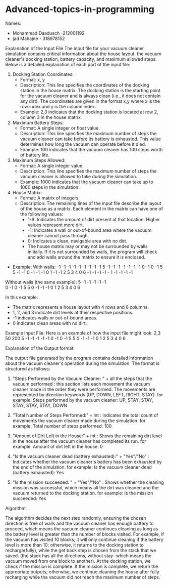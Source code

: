 # Advanced-topics-in-programming

Names:
- Mohammad Daadusch -212001192
- jad Mahajne - 318978152

Explanation of the Input File
The input file for your vacuum cleaner simulation contains critical information about the house layout, the vacuum cleaner's docking station, battery capacity, and maximum allowed steps. Below is a detailed explanation of each part of the input file:
1.	Docking Station Coordinates:
    -	Format: x, y
    -	Description: This line specifies the coordinates of the docking station in the house matrix. The docking station is the starting point for the vacuum cleaner and is always clean (i.e., it does not contain any dirt). The coordinates are given in the format x,y where x is the row index and y is the column index.
    -	Example: 2,3 indicates that the docking station is located at row 2, column 3 in the house matrix.
2.	Maximum Battery Steps:
    -	Format: A single integer or float value.
    -	Description: This line specifies the maximum number of steps the vacuum cleaner can take before its battery is exhausted. This value determines how long the vacuum can operate before it died.
    -	Example: 100 indicates that the vacuum cleaner has 100 steps worth of battery life.
3.	Maximum Steps Allowed:
    -	Format: A single integer value.
    -	Description: This line specifies the maximum number of steps the vacuum cleaner is allowed to take during the simulation. 
    -	Example: 1000 indicates that the vacuum cleaner can take up to 1000 steps in the simulation.
4.	House Matrix:
    -	Format: A matrix of integers.
    -  	Description: The remaining lines of the input file describe the layout of the house as a matrix. Each element in the matrix can have one of the following values:
        -	1-9: Indicates the amount of dirt present at that location. Higher values represent more dirt.
        -   -1: Indicates a wall or out-of-bound area where the vacuum cleaner cannot pass through.
        -	0: Indicates a clean, navigable area with no dirt.
        -	The house matrix may or may not be surrounded by walls initially. If it is not surrounded by walls, the program will check and add walls around the matrix to ensure it is enclosed.


*	Example:
With walls:
-1  -1   -1   -1   -1   -1  -1  -1
-1   5   -1   -1   -1   -1  -1  -1
-1   0   -1    0   -1    5   5  -1
-1   0   -1   -1   -1    0   1  -1
-1   2    5    3    4    0   6  -1
-1  -1   -1  - 1   -1   -1  -1  -1

Without walls (the same example):
5  -1  -1  -1 -1  -1              
0  -1   0  -1  5   5 
0  -1  -1  -1  0   1 
2   5   3   4  0   6

In this example:
-	The matrix represents a house layout with 4 rows and 6 columns.
-	1, 2, and 3 indicate dirt levels at their respective positions.
-	-1 indicates walls or out-of-bound areas.
-	0 indicates clean areas with no dirt.

Example Input File:
Here is an example of how the input file might look:
2,3
50
200
5  -1  -1  -1  -1  -1
0  -1   0  -1   5   5
0  -1  -1  -1   0   1
2   5   3   4   0   6

Explanation of the Output format:

The output file generated by the program contains detailed information about the vacuum cleaner's operation during the simulation. The format is structured as follows:

1. "Steps Performed by the Vacuum Cleaner: " + all the steps that the vacuum performed  : this section lists each movement the vacuum cleaner made in the order they were performed. The movements are represented by direction keywords (UP, DOWN, LEFT, RIGHT, STAY).
    for example:
         Steps performed by the vacuum cleaner: UP, STAY, STAY, STAY, STAY, STAY, DOWN

2. "Total Number of Steps Performed:" + int : indicates the total count of movements the vacuum cleaner made during the simulation.
    for example:
        Total number of steps performed: 100

3. "Amount of Dirt Left in the House:" + int : Shows the remaining dirt level in the house after the vacuum cleaner has completed its run.
    for example: 
        Amount of dirt left in the house: 0

4. "Is the vacuum cleaner dead (battery exhausted):" + "Yes"/"No" : Indicates whether the vacuum cleaner's battery has been exhausted by the end of the simulation.
    for example:
        Is the vacuum cleaner dead (battery exhausted): Yes
5. "Is the mission succeeded: " + "Yes"/"No" : Shows whether the cleaning mission was successful, which means all the dirt was cleaned and the vacuum returned to the docking station.
    for example: 
        Is the mission succeeded: Yes 

Algorithm:

The algorithm decides the next step randomly, ensuring the chosen direction is free of walls and the vacuum cleaner has enough battery to proceed, which means the vacuum cleaner continues cleaning as long as the battery level is greater than the number of blocks visited. For example, if the vacuum has visited 10 blocks, it will only continue cleaning if the battery level is more than 10; otherwise, it returns to the docking station to recharge(fully), while the get back step is chosen from the stack that we saved. (the stack has all the directions, without stay- which means the vacuum moved from one block to another).
At the docking station, we check if the mission is complete. If the mission is complete, we return the appropriate outputs; otherwise, we continue cleaning the house after fully recharging while tha vacuum did not reach the maximum number of steps.


